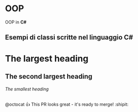 # OOP 
OOP in **C#**
## Esempi di classi scritte nel linguaggio C#

# The largest heading
## The second largest heading
###### The smallest heading

@octocat :+1: This PR looks great - it's ready to merge! :shipit:

